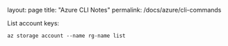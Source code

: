 layout: page
title: "Azure CLI Notes"
permalink: /docs/azure/cli-commands


List account keys:
```
az storage account --name rg-name list
```
